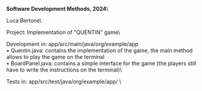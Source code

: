**Software Development Methods, 2024**\

Luca Bertone\

Project: Implementation of "QUENTIN" game\


Development in: app/src/main/java/org/example/app\
  • Quentin.java: contains the implementation of the game, the main method allows to play the game on the terminal\
  • BoardPanel.java: contains a simple interface for the game (the players still have to write the instructions on the terminal)\

Tests in: app/src/test/java/org/example/app/ \
